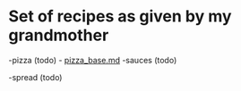 # Set of recipes as given by my grandmother
-pizza (todo)
    - [pizza_base.md](./sub_fam_rep/pizza_base.md)
-sauces (todo)

-spread (todo)